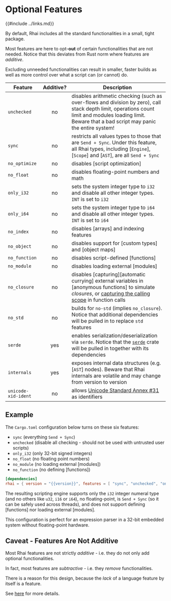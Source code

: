 Optional Features
================

{{#include ../links.md}}

By default, Rhai includes all the standard functionalities in a small, tight package.

Most features are here to opt-**out** of certain functionalities that are not needed.
Notice that this deviates from Rust norm where features are _additive_.

Excluding unneeded functionalities can result in smaller, faster builds as well as
more control over what a script can (or cannot) do.

| Feature             | Additive? | Description                                                                                                                                                                                                 |
| ------------------- | :-------: | ----------------------------------------------------------------------------------------------------------------------------------------------------------------------------------------------------------- |
| `unchecked`         |    no     | disables arithmetic checking (such as over-flows and division by zero), call stack depth limit, operations count limit and modules loading limit.<br/>Beware that a bad script may panic the entire system! |
| `sync`              |    no     | restricts all values types to those that are `Send + Sync`. Under this feature, all Rhai types, including [`Engine`], [`Scope`] and [`AST`], are all `Send + Sync`                                          |
| `no_optimize`       |    no     | disables [script optimization]                                                                                                                                                                              |
| `no_float`          |    no     | disables floating-point numbers and math                                                                                                                                                                    |
| `only_i32`          |    no     | sets the system integer type to `i32` and disable all other integer types. `INT` is set to `i32`                                                                                                            |
| `only_i64`          |    no     | sets the system integer type to `i64` and disable all other integer types. `INT` is set to `i64`                                                                                                            |
| `no_index`          |    no     | disables [arrays] and indexing features                                                                                                                                                                     |
| `no_object`         |    no     | disables support for [custom types] and [object maps]                                                                                                                                                       |
| `no_function`       |    no     | disables script-defined [functions]                                                                                                                                                                         |
| `no_module`         |    no     | disables loading external [modules]                                                                                                                                                                         |
| `no_closure`        |    no     | disables [capturing][automatic currying] external variables in [anonymous functions] to simulate _closures_, or [capturing the calling scope]({{rootUrl}}/language/fn-capture.md) in function calls         |
| `no_std`            |    no     | builds for `no-std` (implies `no_closure`). Notice that additional dependencies will be pulled in to replace `std` features                                                                                 |
| `serde`             |    yes    | enables serialization/deserialization via `serde`. Notice that the [`serde`](https://crates.io/crates/serde) crate will be pulled in together with its dependencies                                         |
| `internals`         |    yes    | exposes internal data structures (e.g. [`AST`] nodes). Beware that Rhai internals are volatile and may change from version to version                                                                       |
| `unicode-xid-ident` |    no     | allows [Unicode Standard Annex #31](http://www.unicode.org/reports/tr31/) as identifiers                                                                                                                    |


Example
-------

The `Cargo.toml` configuration below turns on these six features:

* `sync` (everything `Send + Sync`)
* `unchecked` (disable all checking - should not be used with untrusted user scripts)
* `only_i32` (only 32-bit signed integers)
* `no_float` (no floating point numbers)
* `no_module` (no loading external [modules])
* `no_function` (no defining [functions])

```toml
[dependencies]
rhai = { version = "{{version}}", features = [ "sync", "unchecked", "only_i32", "no_float", "no_module", "no_function" ] }
```

The resulting scripting engine supports only the `i32` integer numeral type (and no others like `u32`, `i16` or `i64`),
no floating-point, is `Send + Sync` (so it can be safely used across threads), and does not support defining [functions]
nor loading external [modules].

This configuration is perfect for an expression parser in a 32-bit embedded system without floating-point hardware.


Caveat - Features Are Not Additive
---------------------------------

Most Rhai features are not strictly _additive_ - i.e. they do not only add optional functionalities.

In fact, most features are _subtractive_ - i.e. they _remove_ functionalities.

There is a reason for this design, because the _lack_ of a language feature by itself is a feature.

See [here]({{rootUrl}}/patterns/multiple.md) for more details.
